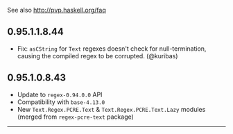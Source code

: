 See also http://pvp.haskell.org/faq

## 0.95.1.1.8.44
- Fix: `asCString` for `Text` regexes doesn't check for null-termination, causing the compiled regex to be corrupted. (@kuribas)

## 0.95.1.0.8.43

- Update to `regex-0.94.0.0` API
- Compatibility with `base-4.13.0`
- New `Text.Regex.PCRE.Text` & `Text.Regex.PCRE.Text.Lazy` modules (merged from `regex-pcre-text` package)

----
